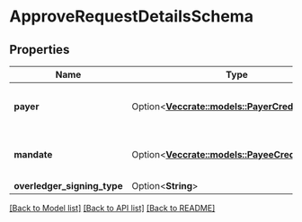 # ApproveRequestDetailsSchema

## Properties

Name | Type | Description | Notes
------------ | ------------- | ------------- | -------------
**payer** | Option<[**Vec<crate::models::PayerCreditSchema>**](PayerCreditSchema.md)> | Who are the payers of this transaction | [optional]
**mandate** | Option<[**Vec<crate::models::PayeeCreditSchema>**](PayeeCreditSchema.md)> | Who are the payees of this transaction | [optional]
**overledger_signing_type** | Option<**String**> |  | [optional]

[[Back to Model list]](../README.md#documentation-for-models) [[Back to API list]](../README.md#documentation-for-api-endpoints) [[Back to README]](../README.md)


